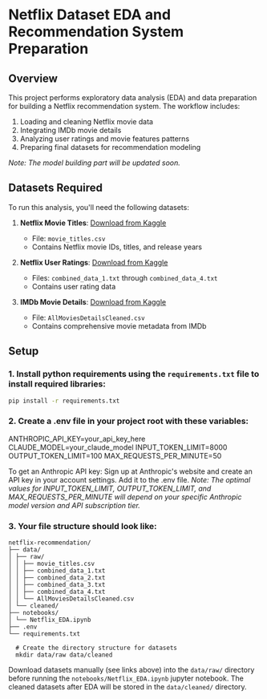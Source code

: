 # Netflix Dataset EDA and Recommendation System Preparation

## Overview
This project performs exploratory data analysis (EDA) and data preparation for building a Netflix recommendation system. The workflow includes:
1. Loading and cleaning Netflix movie data
2. Integrating IMDb movie details
3. Analyzing user ratings and movie features patterns
4. Preparing final datasets for recommendation modeling

*Note: The model building part will be updated soon.*

## Datasets Required
To run this analysis, you'll need the following datasets:

1. **Netflix Movie Titles**: [Download from Kaggle](https://www.kaggle.com/datasets/netflix-inc/netflix-prize-data)
   - File: `movie_titles.csv`
   - Contains Netflix movie IDs, titles, and release years

2. **Netflix User Ratings**: [Download from Kaggle](https://www.kaggle.com/datasets/netflix-inc/netflix-prize-data)
   - Files: `combined_data_1.txt` through `combined_data_4.txt`
   - Contains user rating data

3. **IMDb Movie Details**: [Download from Kaggle](https://www.kaggle.com/datasets/stephanerappeneau/350-000-movies-from-themoviedborg)
   - File: `AllMoviesDetailsCleaned.csv`
   - Contains comprehensive movie metadata from IMDb

## Setup

### 1. Install python requirements using the `requirements.txt` file to install required libraries:

```bash
pip install -r requirements.txt
```

### 2. Create a .env file in your project root with these variables: 

ANTHROPIC_API_KEY=your_api_key_here
CLAUDE_MODEL=your_claude_model
INPUT_TOKEN_LIMIT=8000 
OUTPUT_TOKEN_LIMIT=100
MAX_REQUESTS_PER_MINUTE=50

To get an Anthropic API key:
Sign up at Anthropic's website and create an API key in your account settings.
Add it to the .env file.
*Note: The optimal values for INPUT_TOKEN_LIMIT, OUTPUT_TOKEN_LIMIT, and MAX_REQUESTS_PER_MINUTE will depend on your specific Anthropic model version and API subscription tier.*

### 3. Your file structure should look like:
```
netflix-recommendation/
├── data/
│ ├── raw/
│ │ ├── movie_titles.csv
│ │ ├── combined_data_1.txt
│ │ ├── combined_data_2.txt
│ │ ├── combined_data_3.txt
│ │ ├── combined_data_4.txt
│ │ └── AllMoviesDetailsCleaned.csv
│ └── cleaned/
├── notebooks/
│ └── Netflix_EDA.ipynb
├── .env
└── requirements.txt
```

 ```
   # Create the directory structure for datasets
   mkdir data/raw data/cleaned
```
Download datasets manually (see links above) into the `data/raw/` directory before running the `notebooks/Netflix_EDA.ipynb` jupyter notebook. The cleaned datasets after EDA will be stored in the `data/cleaned/` directory.

